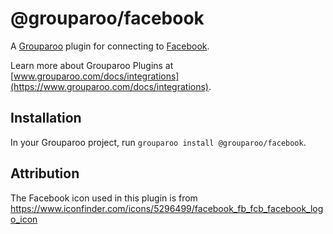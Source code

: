 # @grouparoo/facebook

A [Grouparoo](https://www.grouparoo.com) plugin for connecting to [Facebook](https://business.facebook.com/).

Learn more about Grouparoo Plugins at [www.grouparoo.com/docs/integrations](https://www.grouparoo.com/docs/integrations).

## Installation

In your Grouparoo project, run `grouparoo install @grouparoo/facebook`.

## Attribution

The Facebook icon used in this plugin is from https://www.iconfinder.com/icons/5296499/facebook_fb_fcb_facebook_logo_icon
